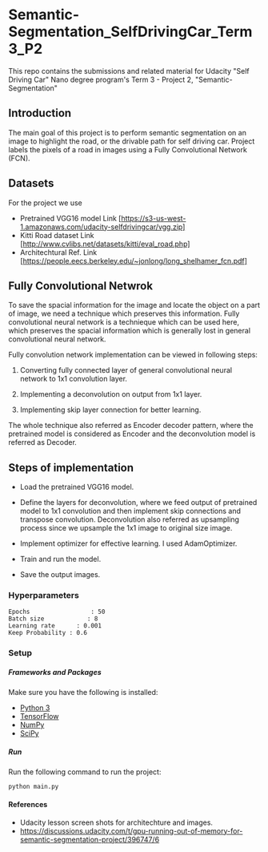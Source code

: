 # Semantic-Segmentation_SelfDrivingCar_Term3_P2
This repo contains the submissions and related material for Udacity "Self Driving Car" Nano degree program's Term 3 - Project 2, "Semantic-Segmentation"

## Introduction

The main goal of this project is to perform semantic segmentation on an image to highlight the road, or the drivable path for self driving car.
Project labels the pixels of a road in images using a Fully Convolutional Network (FCN).
## Datasets

For the project we use
 - Pretrained VGG16 model Link [https://s3-us-west-1.amazonaws.com/udacity-selfdrivingcar/vgg.zip]
 - Kitti Road dataset Link [http://www.cvlibs.net/datasets/kitti/eval_road.php]
 - Architechtural Ref. Link [https://people.eecs.berkeley.edu/~jonlong/long_shelhamer_fcn.pdf]

## Fully Convolutional Netwrok

To save the spacial information for the image and locate the object on a part of image, we need a technique which preserves this information.
Fully convolutional neural network is a technieque which can be used here, which preserves the spacial information which is generally lost in general convolutional neural network.

Fully convolution network implementation can be viewed in following steps:

1. Converting fully connected layer of general convolutional neural network to 1x1 convolution layer.

2. Implementing a deconvolution on output from 1x1 layer.

3. Implementing skip layer connection for better learning.

The whole technique also referred as Encoder decoder pattern, where the pretrained model is considered as Encoder and the deconvolution model is referred as Decoder.

## Steps of implementation

- Load the pretrained VGG16 model.

- Define the layers for deconvolution, where we feed output of pretrained model to 1x1 convolution and then implement skip connections and transpose convolution.
Deconvolution also referred as upsampling process since we upsample the 1x1 image to original size image.

- Implement optimizer for effective learning. I used AdamOptimizer.

- Train and run the model.

- Save the output images.

### Hyperparameters

```
Epochs                 : 50
Batch size            : 8
Learning rate      : 0.001
Keep Probability : 0.6
```

### Setup

##### Frameworks and Packages
Make sure you have the following is installed:
 - [Python 3](https://www.python.org/)
 - [TensorFlow](https://www.tensorflow.org/)
 - [NumPy](http://www.numpy.org/)
 - [SciPy](https://www.scipy.org/)

##### Run
Run the following command to run the project:
```
python main.py
```

#### References

+ Udacity lesson screen shots for architechture and images.
+ https://discussions.udacity.com/t/gpu-running-out-of-memory-for-semantic-segmentation-project/396747/6


